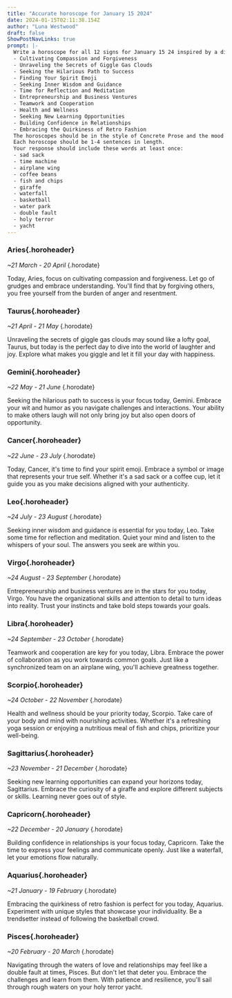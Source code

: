 ```yaml
---
title: "Accurate horoscope for January 15 2024"
date: 2024-01-15T02:11:38.154Z
author: "Luna Westwood"
draft: false
ShowPostNavLinks: true
prompt: |-
  Write a horoscope for all 12 signs for January 15 24 inspired by a different focus for each. Ensure you do not include the focus in the response:
  - Cultivating Compassion and Forgiveness
  - Unraveling the Secrets of Giggle Gas Clouds
  - Seeking the Hilarious Path to Success
  - Finding Your Spirit Emoji
  - Seeking Inner Wisdom and Guidance
  - Time for Reflection and Meditation
  - Entrepreneurship and Business Ventures
  - Teamwork and Cooperation
  - Health and Wellness
  - Seeking New Learning Opportunities
  - Building Confidence in Relationships
  - Embracing the Quirkiness of Retro Fashion
  The horoscopes should be in the style of Concrete Prose and the mood of worthy
  Each horoscope should be 1-4 sentences in length.
  Your response should include these words at least once:
  - sad sack
  - time machine
  - airplane wing
  - coffee beans
  - fish and chips
  - giraffe
  - waterfall
  - basketball
  - water park
  - double fault
  - holy terror
  - yacht
---
```


### Aries{.horoheader}

*~21 March - 20 April*
{.horodate}

Today, Aries, focus on cultivating compassion and forgiveness. Let go of grudges and embrace understanding. You'll find that by forgiving others, you free yourself from the burden of anger and resentment.


### Taurus{.horoheader}

*~21 April - 21 May*
{.horodate}

Unraveling the secrets of giggle gas clouds may sound like a lofty goal, Taurus, but today is the perfect day to dive into the world of laughter and joy. Explore what makes you giggle and let it fill your day with happiness.


### Gemini{.horoheader}

*~22 May - 21 June*
{.horodate}

Seeking the hilarious path to success is your focus today, Gemini. Embrace your wit and humor as you navigate challenges and interactions. Your ability to make others laugh will not only bring joy but also open doors of opportunity.


### Cancer{.horoheader}

*~22 June - 23 July*
{.horodate}

Today, Cancer, it's time to find your spirit emoji. Embrace a symbol or image that represents your true self. Whether it's a sad sack or a coffee cup, let it guide you as you make decisions aligned with your authenticity.


### Leo{.horoheader}

*~24 July - 23 August*
{.horodate}

Seeking inner wisdom and guidance is essential for you today, Leo. Take some time for reflection and meditation. Quiet your mind and listen to the whispers of your soul. The answers you seek are within you.


### Virgo{.horoheader}

*~24 August - 23 September*
{.horodate}

Entrepreneurship and business ventures are in the stars for you today, Virgo. You have the organizational skills and attention to detail to turn ideas into reality. Trust your instincts and take bold steps towards your goals.


### Libra{.horoheader}

*~24 September - 23 October*
{.horodate}

Teamwork and cooperation are key for you today, Libra. Embrace the power of collaboration as you work towards common goals. Just like a synchronized team on an airplane wing, you'll achieve greatness together.


### Scorpio{.horoheader}

*~24 October - 22 November*
{.horodate}

Health and wellness should be your priority today, Scorpio. Take care of your body and mind with nourishing activities. Whether it's a refreshing yoga session or enjoying a nutritious meal of fish and chips, prioritize your well-being.


### Sagittarius{.horoheader}

*~23 November - 21 December*
{.horodate}

Seeking new learning opportunities can expand your horizons today, Sagittarius. Embrace the curiosity of a giraffe and explore different subjects or skills. Learning never goes out of style.


### Capricorn{.horoheader}

*~22 December - 20 January*
{.horodate}

Building confidence in relationships is your focus today, Capricorn. Take the time to express your feelings and communicate openly. Just like a waterfall, let your emotions flow naturally.


### Aquarius{.horoheader}

*~21 January - 19 February*
{.horodate}

Embracing the quirkiness of retro fashion is perfect for you today, Aquarius. Experiment with unique styles that showcase your individuality. Be a trendsetter instead of following the basketball crowd.


### Pisces{.horoheader}

*~20 February - 20 March*
{.horodate}

Navigating through the waters of love and relationships may feel like a double fault at times, Pisces. But don't let that deter you. Embrace the challenges and learn from them. With patience and resilience, you'll sail through rough waters on your holy terror yacht.

